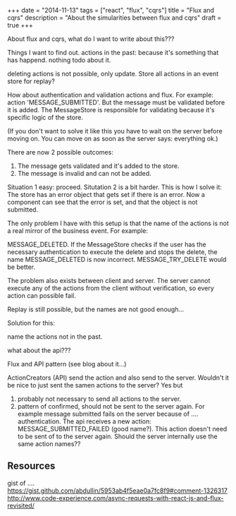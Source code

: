 +++
date = "2014-11-13"
tags = ["react", "flux", "cqrs"]
title = "Flux and cqrs"
description = "About the simularities between flux and cqrs"
draft = true
+++

About flux and cqrs, what do I want to write about this???

Things I want to find out.
actions in the past: because it's something that has happend. nothing todo about it.

deleting actions is not possible, only update.
Store all actions in an event store for replay?

How about authentication and validation actions and flux.
For example: action 'MESSAGE_SUBMITTED'. But the message must be validated before
it is added. The MessageStore is responsible for validating because it's specific logic
of the store.

(If you don't want to solve it like this you have to wait on the server before moving on.
You can move on as soon as the server says: everything ok.)

There are now 2 possible outcomes:

1. The message gets validated and it's added to the store.
2. The message is invalid and can not be added.

Situation 1 easy: proceed. Situtation 2 is a bit harder. This is how I solve it:
The store has an error object that gets set if there is an error. Now a component
can see that the error is set, and that the object is not submitted.

The only problem I have with this setup is that the name of the actions is not a
real mirror of the business event. For example:

MESSAGE_DELETED. If the MessageStore checks if the user has the necessary authentication
to execute the delete and stops the delete, the name MESSAGE_DELETED is now
incorrect. MESSAGE_TRY_DELETE would be better.

The problem also exists between client and server. The server cannot execute
any of the actions from the client without verification, so every action
can possible fail.

Replay is still possible, but the names are not good enough...

Solution for this:

name the actions not in the past.

what about the api???

Flux and API pattern (see blog about it...)

ActionCreators (API) send the action and also send to the server.
Wouldn't it be nice to just sent the samen actions to the server? Yes but
1. probably not necessary to send all actions to the server.
2. pattern of confirmed, should not be sent to the server again. For example
message submitted fails on the server because of .... authentication. The api
receives a new action: MESSAGE_SUBMITTED_FAILED (good name?). This action
doesn't need to be sent of to the server again.
Should the server internally use the same action names??

## Resources

gist of ....
https://gist.github.com/abdullin/5953ab4f5eae0a7fc8f9#comment-1326317
http://www.code-experience.com/async-requests-with-react-js-and-flux-revisited/

